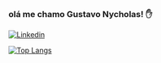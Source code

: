 ### olá me chamo Gustavo Nycholas! ✋

[![Linkedin](https://img.shields.io/badge/LinkedIn-0077B5?style=for-the-badge&logo=linkedin&logoColor=white)](https://www.linkedin.com/in/gustavo-nycholas-a64a16198/)

[![Top Langs](https://github-readme-stats.vercel.app/api/top-langs/?username=gnycholas&langs_count=8)](https://github.com/gnycholas/github-readme-stats)

